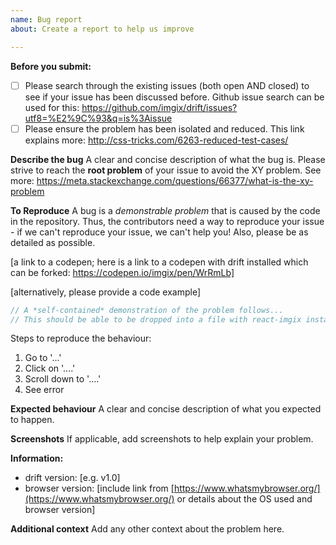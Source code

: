 ```yaml
---
name: Bug report
about: Create a report to help us improve

---
```


**Before you submit:**

- [ ] Please search through the existing issues (both open AND closed) to see if your issue has been discussed before. Github issue search can be used for this: https://github.com/imgix/drift/issues?utf8=%E2%9C%93&q=is%3Aissue
- [ ] Please ensure the problem has been isolated and reduced. This link explains more: http://css-tricks.com/6263-reduced-test-cases/

**Describe the bug**
A clear and concise description of what the bug is. Please strive to reach the **root problem** of your issue to avoid the XY problem. See more: https://meta.stackexchange.com/questions/66377/what-is-the-xy-problem

**To Reproduce**
A bug is a _demonstrable problem_ that is caused by the code in the repository. Thus, the contributors need a way to reproduce your issue - if we can't reproduce your issue, we can't help you! Also, please be as detailed as possible.

[a link to a codepen; here is a link to a codepen with drift installed which can be forked: https://codepen.io/imgix/pen/WrRmLb]

[alternatively, please provide a code example]

```js
// A *self-contained* demonstration of the problem follows...
// This should be able to be dropped into a file with react-imgix installed and just work
```

Steps to reproduce the behaviour:

1.  Go to '...'
2.  Click on '....'
3.  Scroll down to '....'
4.  See error

**Expected behaviour**
A clear and concise description of what you expected to happen.

**Screenshots**
If applicable, add screenshots to help explain your problem.

**Information:**

- drift version: [e.g. v1.0]
- browser version: [include link from [https://www.whatsmybrowser.org/](https://www.whatsmybrowser.org/) or details about the OS used and browser version]

**Additional context**
Add any other context about the problem here.
